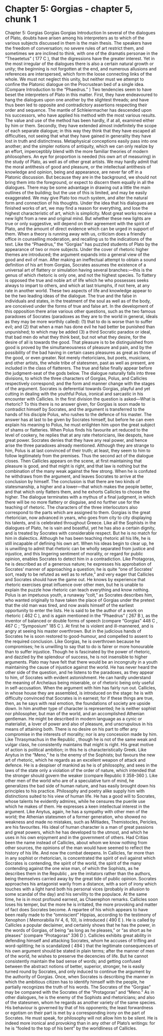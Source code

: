 # Chapter 5: Gorgias - chapter 5, chunk 1

Chapter 5: Gorgias Gorgias Gorgias Introduction In several of the dialogues of Plato, doubts have arisen among his interpreters as to which of the various subjects discussed in them is the main thesis. The speakers have the freedom of conversation; no severe rules of art restrict them, and sometimes we are inclined to think, with one of the dramatis personae in the “Theaetetus” ( 177 C ), that the digressions have the greater interest. Yet in the most irregular of the dialogues there is also a certain natural growth or unity; the beginning is not forgotten at the end, and numerous allusions and references are interspersed, which form the loose connecting links of the whole. We must not neglect this unity, but neither must we attempt to confine the Platonic dialogue on the Procrustean bed of a single idea. (Compare Introduction to the “Phaedrus.” ) Two tendencies seem to have beset the interpreters of Plato in this matter. First, they have endeavoured to hang the dialogues upon one another by the slightest threads; and have thus been led to opposite and contradictory assertions respecting their order and sequence. The mantle of Schleiermacher has descended upon his successors, who have applied his method with the most various results. The value and use of the method has been hardly, if at all, examined either by him or them. Secondly, they have extended almost indefinitely the scope of each separate dialogue; in this way they think that they have escaped all difficulties, not seeing that what they have gained in generality they have lost in truth and distinctness. Metaphysical conceptions easily pass into one another; and the simpler notions of antiquity, which we can only realize by an effort, imperceptibly blend with the more familiar theories of modern philosophers. An eye for proportion is needed (his own art of measuring) in the study of Plato, as well as of other great artists. We may hardly admit that the moral antithesis of good and pleasure, or the intellectual antithesis of knowledge and opinion, being and appearance, are never far off in a Platonic discussion. But because they are in the background, we should not bring them into the foreground, or expect to discern them equally in all the dialogues. There may be some advantage in drawing out a little the main outlines of the building; but the use of this is limited, and may be easily exaggerated. We may give Plato too much system, and alter the natural form and connection of his thoughts. Under the idea that his dialogues are finished works of art, we may find a reason for everything, and lose the highest characteristic of art, which is simplicity. Most great works receive a new light from a new and original mind. But whether these new lights are true or only suggestive, will depend on their agreement with the spirit of Plato, and the amount of direct evidence which can be urged in support of them. When a theory is running away with us, criticism does a friendly office in counselling moderation, and recalling us to the indications of the text. Like the “Phaedrus,” the “Gorgias” has puzzled students of Plato by the appearance of two or more subjects. Under the cover of rhetoric higher themes are introduced; the argument expands into a general view of the good and evil of man. After making an ineffectual attempt to obtain a sound definition of his art from Gorgias, Socrates assumes the existence of a universal art of flattery or simulation having several branches:⁠—this is the genus of which rhetoric is only one, and not the highest species. To flattery is opposed the true and noble art of life which he who possesses seeks always to impart to others, and which at last triumphs, if not here, at any rate in another world. These two aspects of life and knowledge appear to be the two leading ideas of the dialogue. The true and the false in individuals and states, in the treatment of the soul as well as of the body, are conceived under the forms of true and false art. In the development of this opposition there arise various other questions, such as the two famous paradoxes of Socrates (paradoxes as they are to the world in general, ideals as they may be more worthily called): (1) that to do is worse than to suffer evil; and (2) that when a man has done evil he had better be punished than unpunished; to which may be added (3) a third Socratic paradox or ideal, that bad men do what they think best, but not what they desire, for the desire of all is towards the good. That pleasure is to be distinguished from good is proved by the simultaneousness of pleasure and pain, and by the possibility of the bad having in certain cases pleasures as great as those of the good, or even greater. Not merely rhetoricians, but poets, musicians, and other artists, the whole tribe of statesmen, past as well as present, are included in the class of flatterers. The true and false finally appear before the judgment-seat of the gods below. The dialogue naturally falls into three divisions, to which the three characters of Gorgias, Polus, and Callicles respectively correspond; and the form and manner change with the stages of the argument. Socrates is deferential towards Gorgias, playful and yet cutting in dealing with the youthful Polus, ironical and sarcastic in his encounter with Callicles. In the first division the question is asked⁠—What is rhetoric? To this there is no answer given, for Gorgias is soon made to contradict himself by Socrates, and the argument is transferred to the hands of his disciple Polus, who rushes to the defence of his master. The answer has at last to be given by Socrates himself, but before he can even explain his meaning to Polus, he must enlighten him upon the great subject of shams or flatteries. When Polus finds his favourite art reduced to the level of cookery, he replies that at any rate rhetoricians, like despots, have great power. Socrates denies that they have any real power, and hence arise the three paradoxes already mentioned. Although they are strange to him, Polus is at last convinced of their truth; at least, they seem to him to follow legitimately from the premises. Thus the second act of the dialogue closes. Then Callicles appears on the scene, at first maintaining that pleasure is good, and that might is right, and that law is nothing but the combination of the many weak against the few strong. When he is confuted he withdraws from the argument, and leaves Socrates to arrive at the conclusion by himself. The conclusion is that there are two kinds of statesmanship, a higher and a lower⁠—that which makes the people better, and that which only flatters them, and he exhorts Callicles to choose the higher. The dialogue terminates with a mythus of a final judgment, in which there will be no more flattery or disguise, and no further use for the teaching of rhetoric. The characters of the three interlocutors also correspond to the parts which are assigned to them. Gorgias is the great rhetorician, now advanced in years, who goes from city to city displaying his talents, and is celebrated throughout Greece. Like all the Sophists in the dialogues of Plato, he is vain and boastful, yet he has also a certain dignity, and is treated by Socrates with considerable respect. But he is no match for him in dialectics. Although he has been teaching rhetoric all his life, he is still incapable of defining his own art. When his ideas begin to clear up, he is unwilling to admit that rhetoric can be wholly separated from justice and injustice, and this lingering sentiment of morality, or regard for public opinion, enables Socrates to detect him in a contradiction. Like Protagoras, he is described as of a generous nature; he expresses his approbation of Socrates’ manner of approaching a question; he is quite “one of Socrates’ sort, ready to be refuted as well as to refute,” and very eager that Callicles and Socrates should have the game out. He knows by experience that rhetoric exercises great influence over other men, but he is unable to explain the puzzle how rhetoric can teach everything and know nothing. Polus is an impetuous youth, a runaway “colt,” as Socrates describes him, who wanted originally to have taken the place of Gorgias under the pretext that the old man was tired, and now avails himself of the earliest opportunity to enter the lists. He is said to be the author of a work on rhetoric ( 462 C ), and is again mentioned in the “Phaedrus” ( 267 B ), as the inventor of balanced or double forms of speech (compare “Gorgias” 448 C , 467 C ; “Symposium” 185 C ). At first he is violent and ill-mannered, and is angry at seeing his master overthrown. But in the judicious hands of Socrates he is soon restored to good-humour, and compelled to assent to the required conclusion. Like Gorgias, he is overthrown because he compromises; he is unwilling to say that to do is fairer or more honourable than to suffer injustice. Though he is fascinated by the power of rhetoric, and dazzled by the splendour of success, he is not insensible to higher arguments. Plato may have felt that there would be an incongruity in a youth maintaining the cause of injustice against the world. He has never heard the other side of the question, and he listens to the paradoxes, as they appear to him, of Socrates with evident astonishment. He can hardly understand the meaning of Archelaus being miserable, or of rhetoric being only useful in self-accusation. When the argument with him has fairly run out. Callicles, in whose house they are assembled, is introduced on the stage: he is with difficulty convinced that Socrates is in earnest; for if these things are true, then, as he says with real emotion, the foundations of society are upside down. In him another type of character is represented; he is neither sophist nor philosopher, but man of the world, and an accomplished Athenian gentleman. He might be described in modern language as a cynic or materialist, a lover of power and also of pleasure, and unscrupulous in his means of attaining both. There is no desire on his part to offer any compromise in the interests of morality; nor is any concession made by him. Like Thrasymachus in the Republic , though he is not of the same weak and vulgar class, he consistently maintains that might is right. His great motive of action is political ambition; in this he is characteristically Greek. Like Anytus in the “Meno,” he is the enemy of the Sophists; but favours the new art of rhetoric, which he regards as an excellent weapon of attack and defence. He is a despiser of mankind as he is of philosophy, and sees in the laws of the state only a violation of the order of nature, which intended that the stronger should govern the weaker (compare Republic II 358⁠–⁠360 ). Like other men of the world who are of a speculative turn of mind, he generalizes the bad side of human nature, and has easily brought down his principles to his practice. Philosophy and poetry alike supply him with distinctions suited to his view of human life. He has a good will to Socrates, whose talents he evidently admires, while he censures the puerile use which he makes of them. He expresses a keen intellectual interest in the argument. Like Anytus, again, he has a sympathy with other men of the world; the Athenian statesmen of a former generation, who showed no weakness and made no mistakes, such as Miltiades, Themistocles, Pericles, are his favourites. His ideal of human character is a man of great passions and great powers, which he has developed to the utmost, and which he uses in his own enjoyment and in the government of others. Had Critias been the name instead of Callicles, about whom we know nothing from other sources, the opinions of the man would have seemed to reflect the history of his life. And now the combat deepens. In Callicles, far more than in any sophist or rhetorician, is concentrated the spirit of evil against which Socrates is contending, the spirit of the world, the spirit of the many contending against the one wise man, of which the Sophists, as he describes them in the Republic , are the imitators rather than the authors, being themselves carried away by the great tide of public opinion. Socrates approaches his antagonist warily from a distance, with a sort of irony which touches with a light hand both his personal vices (probably in allusion to some scandal of the day) and his servility to the populace. At the same time, he is in most profound earnest, as Chaerephon remarks. Callicles soon loses his temper, but the more he is irritated, the more provoking and matter of fact does Socrates become. A repartee of his which appears to have been really made to the “omniscient” Hippias, according to the testimony of Xenophon ( Memorabilia IV 4, 6, 10), is introduced ( 490 E ). He is called by Callicles a popular declaimer, and certainly shows that he has the power, in the words of Gorgias, of being “as long as he pleases,” or “as short as he pleases” (compare “Protagoras” 336 D ). Callicles exhibits great ability in defending himself and attacking Socrates, whom he accuses of trifling and word-splitting; he is scandalized ( 494 ) that the legitimate consequences of his own argument should be stated in plain terms; after the manner of men of the world, he wishes to preserve the decencies of life. But he cannot consistently maintain the bad sense of words; and getting confused between the abstract notions of better, superior, stronger, he is easily turned round by Socrates, and only induced to continue the argument by the authority of Gorgias. Once, when Socrates is describing the manner in which the ambitious citizen has to identify himself with the people, he partially recognizes the truth of his words. The Socrates of the “Gorgias” may be compared with the Socrates of the “Protagoras” and “Meno.” As in other dialogues, he is the enemy of the Sophists and rhetoricians; and also of the statesmen, whom he regards as another variety of the same species. His behaviour is governed by that of his opponents; the least forwardness or egotism on their part is met by a corresponding irony on the part of Socrates. He must speak, for philosophy will not allow him to be silent. He is indeed more ironical and provoking than in any other of Plato’s writings: for he is “fooled to the top of his bent” by the worldliness of Callicles.